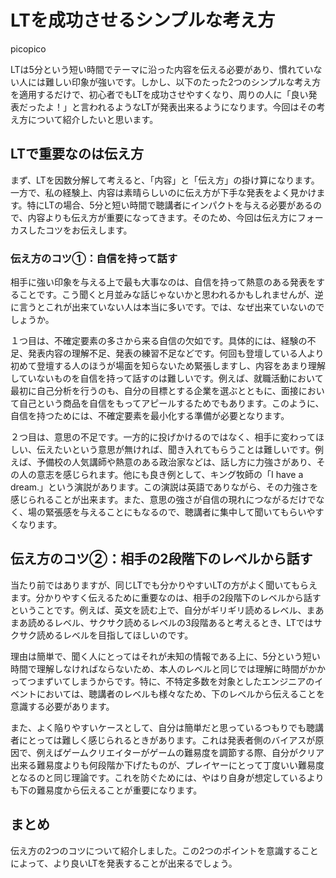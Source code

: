 # LTを成功させるシンプルな考え方

<div class="flushright">picopico</div>

LTは5分という短い時間でテーマに沿った内容を伝える必要があり、慣れていない人には難しい印象が強いです。しかし、以下のたった2つのシンプルな考え方を適用するだけで、初心者でもLTを成功させやすくなり、周りの人に「良い発表だったよ！」と言われるようなLTが発表出来るようになります。今回はその考え方について紹介したいと思います。

## LTで重要なのは伝え方

まず、LTを因数分解して考えると、「内容」と「伝え方」の掛け算になります。一方で、私の経験上、内容は素晴らしいのに伝え方が下手な発表をよく見かけます。特にLTの場合、5分と短い時間で聴講者にインパクトを与える必要があるので、内容よりも伝え方が重要になってきます。そのため、今回は伝え方にフォーカスしたコツをお伝えします。

### 伝え方のコツ①：自信を持って話す

相手に強い印象を与える上で最も大事なのは、自信を持って熱意のある発表をすることです。こう聞くと月並みな話じゃないかと思われるかもしれませんが、逆に言うとこれが出来ていない人は本当に多いです。では、なぜ出来ていないのでしょうか。

１つ目は、不確定要素の多さから来る自信の欠如です。具体的には、経験の不足、発表内容の理解不足、発表の練習不足などです。何回も登壇している人より初めて登壇する人のほうが場面を知らないため緊張しますし、内容をあまり理解していないものを自信を持って話すのは難しいです。例えば、就職活動において最初に自己分析を行うのも、自分の目標とする企業を選ぶとともに、面接において自己という商品を自信をもってアピールするためでもあります。このように、自信を持つためには、不確定要素を最小化する準備が必要となります。

２つ目は、意思の不足です。一方的に投げかけるのではなく、相手に変わってほしい、伝えたいという意思が無ければ、聞き入れてもらうことは難しいです。例えば、予備校の人気講師や熱意のある政治家などは、話し方に力強さがあり、その人の意志を感じられます。他にも良き例として、キング牧師の「I have a dream.」という演説があります。この演説は英語でありながら、その力強さを感じられることが出来ます。また、意思の強さが自信の現れにつながるだけでなく、場の緊張感を与えることにもなるので、聴講者に集中して聞いてもらいやすくなります。

## 伝え方のコツ②：相手の2段階下のレベルから話す

当たり前ではありますが、同じLTでも分かりやすいLTの方がよく聞いてもらえます。分かりやすく伝えるために重要なのは、相手の2段階下のレベルから話すということです。例えば、英文を読む上で、自分がギリギリ読めるレベル、まあまあ読めるレベル、サクサク読めるレベルの3段階あると考えるとき、LTではサクサク読めるレベルを目指してほしいのです。

理由は簡単で、聞く人にとってはそれが未知の情報である上に、5分という短い時間で理解しなければならないため、本人のレベルと同じでは理解に時間がかかってつまずいてしまうからです。特に、不特定多数を対象としたエンジニアのイベントにおいては、聴講者のレベルも様々なため、下のレベルから伝えることを意識する必要があります。

また、よく陥りやすいケースとして、自分は簡単だと思っているつもりでも聴講者にとっては難しく感じられるときがあります。これは発表者側のバイアスが原因で、例えばゲームクリエイターがゲームの難易度を調節する際、自分がクリア出来る難易度よりも何段階か下げたものが、プレイヤーにとって丁度いい難易度となるのと同じ理論です。これを防ぐためには、やはり自身が想定しているよりも下の難易度から伝えることが重要になります。

## まとめ

伝え方の2つのコツについて紹介しました。この2つのポイントを意識することによって、より良いLTを発表することが出来るでしょう。
